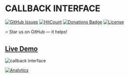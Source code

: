 # CALLBACK INTERFACE

[![GitHub Issues](https://img.shields.io/badge/contributions-welcome-brightgreen.svg?style=flat)](https://github.com/alikinvv/callback-interface/issues)  [![HitCount](http://hits.dwyl.com/alikinvv/callback-interface.svg)](http://hits.dwyl.com/alikinvv/callback-interface)  [![Donations Badge](https://yourdonation.rocks/images/badge.svg)](https://www.paypal.me/alikinvv)  [![License](https://img.shields.io/badge/license-MIT-blue.svg)](https://opensource.org/licenses/MIT)

:star: Star us on GitHub — it helps!

## [Live Demo](https://alikinvv.github.io/callback-interface/)

![callback interface](https://cdn.dribbble.com/users/1773016/screenshots/5735666/2.gif)

[![Analytics](https://ga-beacon.appspot.com/UA-31485994-5/callback-interface)](https://github.com/alikinvv/callback-interface)
